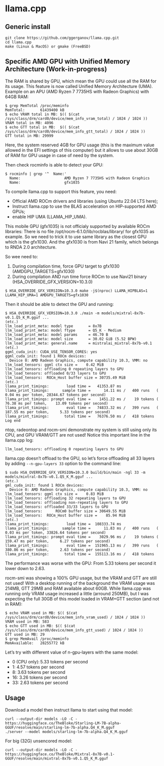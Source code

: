 # llama.cpp

## Generic install

```
git clone https://github.com/ggerganov/llama.cpp.git
cd llama.cpp
make (Linux & MacOS) or gmake (FreeBSD)
```

## Specific AMD GPU with Unified Memory Architecture (Work-in-progress)

The RAM is shared by GPU, which mean the GPU could use all the RAM for its usage.
This feature is now called Unified Memory Architecture (UMA).
Example on an APU (AMD Ryzen 7 7735HS with Radeon Graphics) with 64GB RAM:
```
$ grep MemTotal /proc/meminfo
MemTotal:       61439400 kB
$ echo VRAM total in MB: $(( $(cat /sys/class/drm/card0/device/mem_info_vram_total) / 1024 / 1024 ))
VRAM total in MB: 4096
$ echo GTT total in MB:  $(( $(cat /sys/class/drm/card0/device/mem_info_gtt_total) / 1024 / 1024 ))
GTT total in MB: 29999
```
Here, the system reserved 4GB for GPU usage (this is the maximum value allowed in the EFI settings of
this computer) but it allows to use about 30GB of RAM for GPU usage in case of need by the system.

Then check rocminfo is able to detect your GPU:
```
$ rocminfo | grep '^  Name:'
  Name:                    AMD Ryzen 7 7735HS with Radeon Graphics
  Name:                    gfx1035
```

To compile llama.cpp to support this feature, you need:
- Official AMD ROCm drivers and libraries (using Ubuntu 22.04 LTS here);
- Instruct llama.cpp to use the BLAS acceleration on HIP-supported AMD GPUs;
- enable HIP UMA (LLAMA_HIP_UMA).

This mobile GPU (gfx1035) is not officialy supported by available ROCm libraries:
There is no file /opt/rocm-6.1.0/lib/rocblas/library/ for gfx1035 as example.
So we need to trick it to use same library as the closest GPU which is the gfx1030.
And the gfx1030 is from Navi 21 family, which belongs to RNDA 2.0 architecture.

So wee need to:
1. During compilation time, force GPU target to gfx1030 (AMDGPU_TARGETS=gfx1030)
1. During compilation AND run time force ROCm to use Navi21 binary (HSA_OVERRIDE_GFX_VERSION=10.3.0)

```
$ HSA_OVERRIDE_GFX_VERSION=10.3.0 make -j$(nproc) LLAMA_HIPBLAS=1 LLAMA_HIP_UMA=1 AMDGPU_TARGETS=gfx1030
```

Then it should be able to detect the GPU and running:
```
$ HSA_OVERRIDE_GFX_VERSION=10.3.0 ./main -m models/mixtral-8x7b-v0.1.Q5_K_M.gguf ...
(etc.)
llm_load_print_meta: model type       = 8x7B
llm_load_print_meta: model ftype      = Q5_K - Medium
llm_load_print_meta: model params     = 46.70 B
llm_load_print_meta: model size       = 30.02 GiB (5.52 BPW)
llm_load_print_meta: general.name     = mistralai_mixtral-8x7b-v0.1
(etc.)
ggml_cuda_init: CUDA_USE_TENSOR_CORES: yes                                                                                ggml_cuda_init: found 1 ROCm devices:
  Device 0: AMD Radeon Graphics, compute capability 10.3, VMM: no
llm_load_tensors: ggml ctx size =    0.42 MiB
llm_load_tensors: offloading 0 repeating layers to GPU
llm_load_tensors: offloaded 0/33 layers to GPU                                                                            llm_load_tensors:  ROCm_Host buffer size = 30735.49 MiB
(etc.)
llama_print_timings:        load time =   41353.87 ms
llama_print_timings:      sample time =      14.11 ms /   400 runs   (    0.04 ms per token, 28344.67 tokens per second)
llama_print_timings: prompt eval time =    1451.22 ms /    19 tokens (   76.38 ms per token,    13.09 tokens per second)
llama_print_timings:        eval time =   74833.32 ms /   399 runs   (  187.55 ms per token,     5.33 tokens per second)
llama_print_timings:       total time =   76376.50 ms /   418 tokens
Log end
```

ntop, radeontop and rocm-smi demonstrate my system is still using only its CPU, and GPU VRAM/GTT are not used!
Notice this important line in the llama.cpp log:
```
llm_load_tensors: offloading 0 repeating layers to GPU
```

llama.cpp doesn’t offload to the GPU, so let’s force offloading all 33 layers
by adding `--n-gpu-layers 33` option to the command line:
```
$ sudo HSA_OVERRIDE_GFX_VERSION=10.3.0 build/bin/main -ngl 33 -m models/mixtral-8x7b-v0.1.Q5_K_M.gguf ...
(etc.)
gml_cuda_init: found 1 ROCm devices:
  Device 0: AMD Radeon Graphics, compute capability 10.3, VMM: no
llm_load_tensors: ggml ctx size =    0.83 MiB
llm_load_tensors: offloading 32 repeating layers to GPU
llm_load_tensors: offloading non-repeating layers to GPU
llm_load_tensors: offloaded 33/33 layers to GPU
llm_load_tensors:      ROCm0 buffer size = 30649.55 MiB
llm_load_tensors:  ROCm_Host buffer size =    85.94 MiB
(etc.)
llama_print_timings:        load time =  108333.74 ms
llama_print_timings:      sample time =      11.83 ms /   400 runs   (    0.03 ms per token, 33826.64 tokens per second)
llama_print_timings: prompt eval time =    3029.96 ms /    19 tokens (  159.47 ms per token,     6.27 tokens per second)
llama_print_timings:        eval time =  151965.13 ms /   399 runs   (  380.86 ms per token,     2.63 tokens per second)
llama_print_timings:       total time =  155113.16 ms /   418 tokens
```

The performance was worse with the GPU: From 5.33 tokens per second it lower down to 2.63.

rocm-smi was showing a 100% GPU usage, but the VRAM and GTT are still not used!
With a desktop running of the background the VRAM usage was 214MB, GTT 29MB and RAM available about 60GB.
While llama.cpp was running only VRAM usage increased a little (arround 250MB), but I was
expecting the full 30GB of this model loaded in VRAM+GTT section (and not in RAM):
```
$ echo VRAM used in MB: $(( $(cat /sys/class/drm/card0/device/mem_info_vram_used) / 1024 / 1024 ))
VRAM used in MB: 583
$ echo GTT used in MB: $(( $(cat /sys/class/drm/card0/device/mem_info_gtt_used) / 1024 / 1024 ))
GTT used in MB: 29
$ grep MemAvail /proc/meminfo
MemAvailable:   28255772 kB
```

Let’s try with different value of n-gpu-layers with the same model:
- 0 (CPU only): 5.33 tokens per second
- 1: 4.57 tokens per second
- 8: 3.63 tokens per second
- 16: 3.26 tokens per second
- 33: 2.63 tokens per second

## Usage

Download a model then instruct llama to start using that model:

```
curl --output-dir models -LO -C - https://huggingface.co/TheBloke/Starling-LM-7B-alpha-GGUF/resolve/main/starling-lm-7b-alpha.Q4_K_M.gguf
./server --model models/starling-lm-7b-alpha.Q4_K_M.gguf
```

For big (32G) unsencored model:
```
curl --output-dir models -LO -C - https://huggingface.co/TheBloke/Mixtral-8x7B-v0.1-GGUF/resolve/main/mixtral-8x7b-v0.1.Q5_K_M.gguf
```
